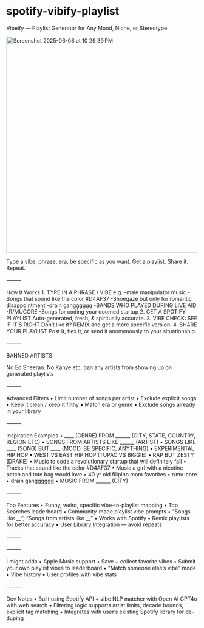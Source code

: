 # spotify-vibify-playlist


 Vibeify — Playlist Generator for Any Mood, Niche, or Stereotype

 
<img width="568" alt="Screenshot 2025-06-08 at 10 29 39 PM" src="https://github.com/user-attachments/assets/02b7f2fa-35b6-41ac-8499-4740825a77cd" />



Type a vibe, phrase, era, be specific as you want. Get a playlist. Share it. Repeat.



⸻

 How It Works
	1.	TYPE IN A PHRASE / VIBE
e.g.
-male manipulator music
-Songs that sound like the color #D4AF37
-Shoegaze but only for romantic disappointment
-drain gangggggg
-BANDS WHO PLAYED DURING LIVE AID
-R/MUCORE
-Songs for coding your doomed startup
	2.	GET A SPOTIFY PLAYLIST
Auto-generated, fresh, & spiritually accurate.
	3.	VIBE CHECK: SEE IF IT’S RIGHT
Don’t like it?
REMIX and get a more specific version.
	4.	SHARE YOUR PLAYLIST
Post it, flex it, or send it anonymously to your situationship.

⸻

 BANNED ARTISTS


No Ed Sheeran. No Kanye etc, ban any artists from showing up on generated playlists

⸻

 Advanced Filters
	•	Limit number of songs per artist
	•	Exclude explicit songs
	•	Keep it clean / keep it filthy
	•	Match era or genre
	•	Exclude songs already in your library

⸻

 Inspiration Examples
	•	____ (GENRE) FROM ______ (CITY, STATE, COUNTRY, REGION ETC)
  •	SONGS FROM ARTISTS LIKE ______ (ARTIST)
  •	SONGS LIKE ____ (SONG) BUT ____ (MOOD, BE SPECIFIC, ANYTHING)
	•	EXPERIMENTAL HIP HOP
	•	WEST VS EAST HIP HOP (TUPAC VS BIGGIE)
	•	RAP BUT ZESTY (DRAKE)
	•	Music to code a revolutionary startup that will definitely fail
	•	Tracks that sound like the color #D4AF37
	•	Music a girl with a nicotine patch and tote bag would love
	•	40 yr old filipino mom favorites
	•	r/mu-core
	•	drain gangggggg
  •	MUSIC FROM ______ (CITY)

⸻

 Top Features
	•	Funny, weird, specific vibe-to-playlist mapping
	•	Top Searches leaderboard
	•	Community-made playlist vibe prompts
	•	“Songs like __”, “Songs from artists like __”
	•	Works with Spotify
	•	Remix playlists for better accuracy
	•	User Library Integration — avoid repeats

⸻


⸻

I might adda
	•	Apple Music support
	•	Save + collect favorite vibes
	•	Submit your own playlist vibes to leaderboard
	•	“Match someone else’s vibe” mode
	•	Vibe history
	•	User profiles with vibe stats

⸻



 Dev Notes
	•	Built using Spotify API + vibe NLP matcher with Open AI GPT4o with web search
	•	Filtering logic supports artist limits, decade bounds, explicit tag matching
	•	Integrates with user’s existing Spotify library for de-duping
	
